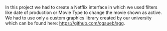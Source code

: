 In this project we had to create a Netflix interface in which we used filters like date of production or Movie Type to change the movie shown as active. We had to use only a custom graphics library created by our university which can be found here: https://github.com/cgaueb/sgg.

